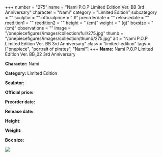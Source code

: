 +++
number = "275"
name = "Nami P.O.P Limited Edition Ver. BB 3rd Anniversary"
character = "Nami"
category = "Limited Edition"
subcategory = ""
sculptor = ""
officialprice = " ¥"
preorderdate = ""
releasedate = ""
reedition1 = ""
reedition2 = ""
height = " (cm)"
weight = " (g)"
boxsize = " (cm)"
observations = ""
image = "/onepiecefigures/images/collection/full/275.jpg"
thumb = "/onepiecefigures/images/collection/thumb/275.jpg"
alt = "Nami P.O.P Limited Edition Ver. BB 3rd Anniversary"
class = "limited-edition"
tags = ["onepiece", "portrait of pirates",  "Nami"]
+++
**Name:** Nami P.O.P Limited Edition Ver. BB_02 3rd Anniversary

**Character:** Nami

**Category:** Limited Edition 

**Sculptor:** 

**Official price:** 

**Preorder date:** 

**Release date:** 

**Height:** 

**Weight:** 

**Box size:** 

<img src="/onepiecefigures/images/collection/thumb/275.jpg">